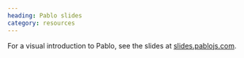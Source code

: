 ```yaml
--- 
heading: Pablo slides
category: resources
---
```


For a visual introduction to Pablo, see the slides at [slides.pablojs.com](http://slides.pablojs.com).